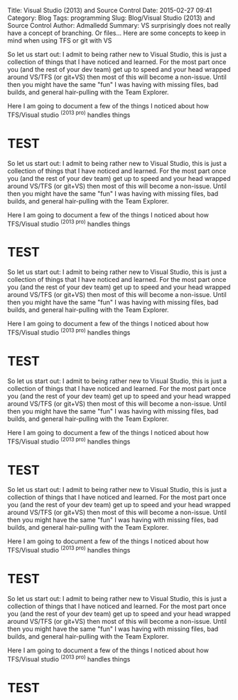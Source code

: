 Title: Visual Studio (2013) and Source Control
Date: 2015-02-27 09:41
Category: Blog
Tags: programming
Slug: Blog/Visual Studio (2013) and Source Control
Author: Admalledd
Summary: VS surprisingly does not really have a concept of branching. Or files... Here are some concepts to keep in mind when using TFS or git with VS



So let us start out: I admit to being rather new to Visual Studio, this is just a collection of things that I have noticed and learned. For the most part once you (and the rest of your dev team) get up to speed and your head wrapped around VS/TFS (or git+VS) then most of this will become a non-issue. Until then you might have the same "fun" I was having with missing files, bad builds, and general hair-pulling with the Team Explorer.

Here I am going to document a few of the things I noticed about how TFS/Visual studio <sup>(2013 pro)</sup> handles things

TEST
====

So let us start out: I admit to being rather new to Visual Studio, this is just a collection of things that I have noticed and learned. For the most part once you (and the rest of your dev team) get up to speed and your head wrapped around VS/TFS (or git+VS) then most of this will become a non-issue. Until then you might have the same "fun" I was having with missing files, bad builds, and general hair-pulling with the Team Explorer.

Here I am going to document a few of the things I noticed about how TFS/Visual studio <sup>(2013 pro)</sup> handles things

TEST
====

So let us start out: I admit to being rather new to Visual Studio, this is just a collection of things that I have noticed and learned. For the most part once you (and the rest of your dev team) get up to speed and your head wrapped around VS/TFS (or git+VS) then most of this will become a non-issue. Until then you might have the same "fun" I was having with missing files, bad builds, and general hair-pulling with the Team Explorer.

Here I am going to document a few of the things I noticed about how TFS/Visual studio <sup>(2013 pro)</sup> handles things

TEST
====

So let us start out: I admit to being rather new to Visual Studio, this is just a collection of things that I have noticed and learned. For the most part once you (and the rest of your dev team) get up to speed and your head wrapped around VS/TFS (or git+VS) then most of this will become a non-issue. Until then you might have the same "fun" I was having with missing files, bad builds, and general hair-pulling with the Team Explorer.

Here I am going to document a few of the things I noticed about how TFS/Visual studio <sup>(2013 pro)</sup> handles things

TEST
====

So let us start out: I admit to being rather new to Visual Studio, this is just a collection of things that I have noticed and learned. For the most part once you (and the rest of your dev team) get up to speed and your head wrapped around VS/TFS (or git+VS) then most of this will become a non-issue. Until then you might have the same "fun" I was having with missing files, bad builds, and general hair-pulling with the Team Explorer.

Here I am going to document a few of the things I noticed about how TFS/Visual studio <sup>(2013 pro)</sup> handles things

TEST
====

So let us start out: I admit to being rather new to Visual Studio, this is just a collection of things that I have noticed and learned. For the most part once you (and the rest of your dev team) get up to speed and your head wrapped around VS/TFS (or git+VS) then most of this will become a non-issue. Until then you might have the same "fun" I was having with missing files, bad builds, and general hair-pulling with the Team Explorer.

Here I am going to document a few of the things I noticed about how TFS/Visual studio <sup>(2013 pro)</sup> handles things

TEST
====